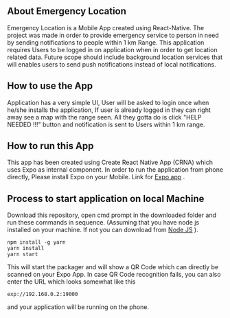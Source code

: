 ## About Emergency Location

Emergency Location is a Mobile App created using React-Native. The project was made in order to provide emergency service to person in need by sending notifications to people within 1 km Range. This application requires Users to be logged in on application when in order to get location related data. Future scope should include background location services that will enables users to send push notifications instead of local notifications.

## How to use the App

Application has a very simple UI, User will be asked to login once when he/she installs the application, If user is already logged in they can right away see a map with the range seen. All they gotta do is click "HELP NEEDED !!!" button and notification is sent to Users within 1 km range.

## How to run this App

This app has been created using Create React Native App (CRNA) which uses Expo as internal component. In order to run the application from phone directly, Please install Expo on your Mobile. Link for [Expo app](https://expo.io) .

## Process to start application on local Machine 

Download this repository, open cmd prompt in the downloaded folder and run these commands in sequence. (Assuming that you have node js installed on your machine. If not you can download from [Node JS](https://nodejs.org/en/) ).
```
npm install -g yarn
yarn install
yarn start
```

This will start the packager and will show a QR Code which can directly be scanned on your Expo App.
In case QR Code recognition fails, you can also enter the URL which looks somewhat like this
```
exp://192.168.0.2:19000
```
and your application will be running on the phone.
